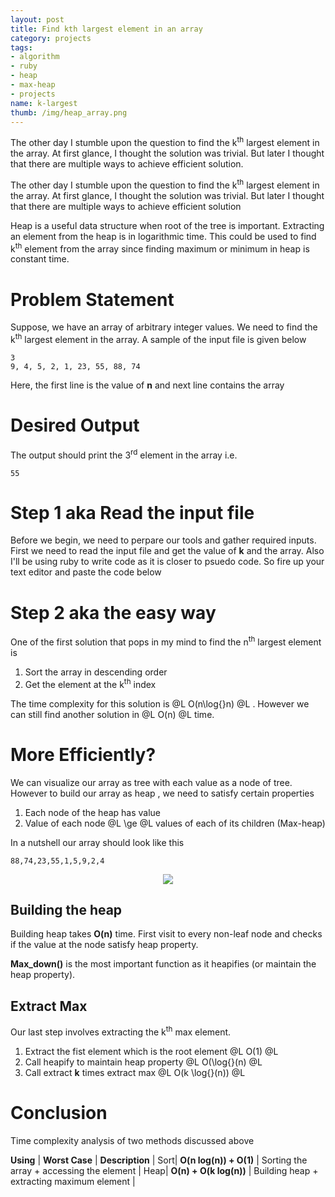 ```yaml
---
layout: post
title: Find kth largest element in an array
category: projects
tags:
- algorithm
- ruby
- heap
- max-heap
- projects
name: k-largest
thumb: /img/heap_array.png
---
```


<style type="text/css">
.myheading{font-family:Georgia, "Times New Roman", Times, serif;font-size:24px;margin-top:5px;margin-bottom:0;text-align:center;font-weight:400;color:#222}
.mysubheading{font-family:"Lucida Grande", Tahoma;font-size:10px;font-weight:lighter;font-variant:normal;text-transform:uppercase;color:#666;margin-top:10px;text-align:center!important;letter-spacing:.3em}
</style>

The other day I stumble upon the question to find the k<sup>th</sup> largest element in the array. At first glance, I thought the solution was trivial. But later I thought that there are multiple ways to achieve efficient solution.<!-- truncate_here -->



<p>The other day I stumble upon the question to find the k<sup>th</sup> largest element in the array. At first glance, I thought the solution was trivial. But later I thought that there are multiple ways to achieve efficient solution</p>

Heap is a useful data structure when root of the tree is important. Extracting an element from the heap is in logarithmic time. This could be used to find k<sup>th</sup> element from the array since finding maximum or minimum in heap is constant time.


# Problem Statement

Suppose, we have an array of arbitrary integer values. We need to find the k<sup>th</sup> largest element in the array. A sample of the input file is given below

	3
	9, 4, 5, 2, 1, 23, 55, 88, 74

Here, the first line is the value of **n** and next line contains the array
# Desired Output

The output should print the 3<sup>rd</sup> element in the array i.e.

	55

# Step 1 aka Read the input file

Before we begin, we need to perpare our tools and gather required inputs. First we need to read the input file and get the value of **k** and the array. Also I'll be using ruby to write code as it is closer to psuedo code. So fire up your text editor and paste the code below

<script src="https://gist.github.com/tushar-sharma/16d85b3cf0c0ee0922cf.js"></script>

# Step 2 aka the easy way

One of the first solution that pops in my mind to find the n<sup>th</sup> largest element is

1. Sort the array in descending order
2. Get the element at the k<sup>th</sup> index

The time complexity for this solution is @L O(n\log{}n) @L . However we can still find another solution in @L O(n) @L time.

# More Efficiently?

We can visualize our array as tree with each value as a node of tree. However to build our array as heap , we need to satisfy certain properties

1. Each node of the heap has value
2. Value of each node @L \ge @L values of each of its children  (Max-heap)

In a nutshell our array should look like this

	88,74,23,55,1,5,9,2,4

<p>
<center>
<img src="{{ root_url }}/img/heap_array.png" >
</center>
</p>


## Building the heap

Building heap takes **O(n)**  time. First visit to every non-leaf node and checks if the value at the node satisfy heap property.

<script src="https://gist.github.com/tushar-sharma/deae8f73464989f38d8e.js"></script>

**Max_down()** is the most important function as it heapifies (or maintain the heap property).

<script src="https://gist.github.com/tushar-sharma/fd126d8629dc09ed66ef.js"></script>

## Extract Max

Our last step involves extracting the k<sup>th</sup> max element.

1. Extract the fist element which is the root element     @L O(1) @L
2. Call heapify to maintain heap property     @L O(\log{}(n) @L
3. Call extract **k** times extract max  @L O(k \log{}(n)) @L

<script src="https://gist.github.com/tushar-sharma/0416b51745fb165cf830.js"></script>

# Conclusion

Time complexity analysis of two methods discussed above

**Using** |        **Worst Case** |  **Description** |
Sort|     **O(n log(n)) + O(1)**  | Sorting the array + accessing the element |
Heap|     **O(n) + O(k log(n))**  | Building heap + extracting maximum element |


